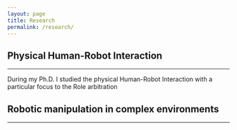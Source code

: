 ```yaml
---
layout: page
title: Research
permalink: /research/
---
```

<!-- Google tag (gtag.js) -->
<script async src="https://www.googletagmanager.com/gtag/js?id=G-Z07C4092J3"></script>
<script>
  window.dataLayer = window.dataLayer || [];
  function gtag(){dataLayer.push(arguments);}
  gtag('js', new Date());

  gtag('config', 'UA-121535981-1');
</script>


## Physical Human-Robot Interaction
___

During my Ph.D. I studied the physical Human-Robot Interaction with a particular focus to the Role arbitration

## Robotic manipulation in complex environments
___




